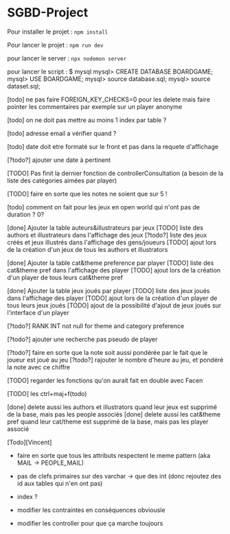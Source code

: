 # SGBD-Project

Pour installer le projet : 
<code>npm install</code>

Pour lancer le projet :
<code>npm run dev</code>

pour lancer le server : 
<code>npx nodemon server </code>


pour lancer le script : 
    $  mysql
mysql> CREATE DATABASE BOARDGAME;
mysql> USE BOARDGAME;
mysql> source database.sql;
mysql> source dataset.sql;


[todo] ne pas faire FOREIGN_KEY_CHECKS=0 pour les delete mais faire pointer les commentaires par exemple sur un player anonyme

[todo] on ne doit pas mettre au moins 1 index par table ?

[todo] adresse email a vérifier quand ?

[todo] date doit etre formaté sur le front et pas dans la requete d'affichage

[?todo?] ajouter une date à pertinent

[TODO] Pas finit la dernier fonction de controllerConsultation (a besoin de la liste des catégories aimées par player)

[TODO] faire en sorte que les notes ne soient que sur 5 !

[todo] comment on fait pour les jeux en open world qui n'ont pas de duration ? 0?

[done] Ajouter la table auteurs&illustrateurs par jeux
[TODO] liste des authors et illustrateurs dans l'affichage des jeux
[?todo?] liste des jeux créés et jeux illustrés dans l'affichage des gens/joueurs
[TODO] ajout lors de la création d'un jeux de tous les authors et illustrators

[done] Ajouter la table cat&theme preference par player
[TODO] liste des cat&theme pref dans l'affichage des player
[TODO] ajout lors de la création d'un player de tous leurs cat&theme pref

[done] Ajouter la table jeux joués par player
[TODO] liste des jeux joués dans l'affichage des player
[TODO] ajout lors de la création d'un player de tous leurs jeux joués
[TODO] ajout de la possibilité d'ajout de jeux joués sur l'interface d'un player

[?todo?] RANK INT not null for theme and category preference

[?todo?] ajouter une recherche pas pseudo de player

[?todo?] faire en sorte que la note soit aussi pondérée par le fait que le joueur est joué au jeu
[?todo?] rajouter le nombre d'heure au jeu, et pondéré la note avec ce chiffre 

[TODO] regarder les fonctions qu'on aurait fait en double avec Facen

[TODO] les ctrl+maj+f(todo)

[done] delete aussi les authors et illustrators quand leur jeux est supprimé de la base, mais pas les people associés
[done] delete aussi les cat&theme pref quand leur cat/theme est supprimé de la base, mais pas les player associé



[Todo][Vincent]
- faire en sorte que tous les attributs respectent le meme pattern
(aka MAIL -> PEOPLE_MAIL)

- pas de clefs primaires sur des varchar -> que des int 
(donc rejoutez des id aux tables qui n'en ont pas)

- index ? 

- modifier les contraintes en conséquences obviousle

- modifier les controller pour que ça marche toujours

